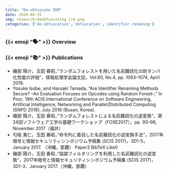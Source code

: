 ```yaml
---
title: "De-obfuscate IRM"
date: 2019-04-15
img: research/deobfuscating_irm.png
categories: ['de-obfuscation','obfuscation','identifier renaming']
---
```


### {{< emoji ":speaking_head:" >}} Overview



### {{< emoji ":books:" >}} Publications

* 磯部 陽介，玉田 春昭，”ランダムフォレストを用いた名前難読化の耐タンパ化性能の評価”，情報処理学会論文誌，Vol.60, No.4, pp. 1063–1074, April 2019.
* Yosuke Isobe, and Haruaki Tamada, “Are Identifier Renaming Methods Secure? –An Evaluation Focuses on Opcodes using Random Forest–,” In Proc. 19th ACIS International Conference on Software Engineering, Artificial Intelligence, Networking and Parallel/Distributed Computing (SNPD 2018), July 2018 (Busan, Korea).
* 磯部 陽介，玉田 春昭，”ランダムフォレストによる名前難読化の逆変換”，第24回ソフトウェア工学の基礎ワークショップ（FOSE2017），pp. 93–98, November 2017（福井）. 
* 匂坂 勇仁，玉田 春昭，”命令列に着目した名前難読化の逆変換手法”，2017年暗号と情報セキュリティシンポジウム予稿集 (SCIS 2017)，3D1-5，January 2017. （沖縄，那覇）  Paper3  BibTeX  Like0
* 磯部 陽介，玉田 春昭，”協調フィルタリングを利用した名前難読化の逆変換”，2017年暗号と情報セキュリティシンポジウム予稿集 (SCIS 2017)，3D1-3，January 2017.（沖縄，那覇）
